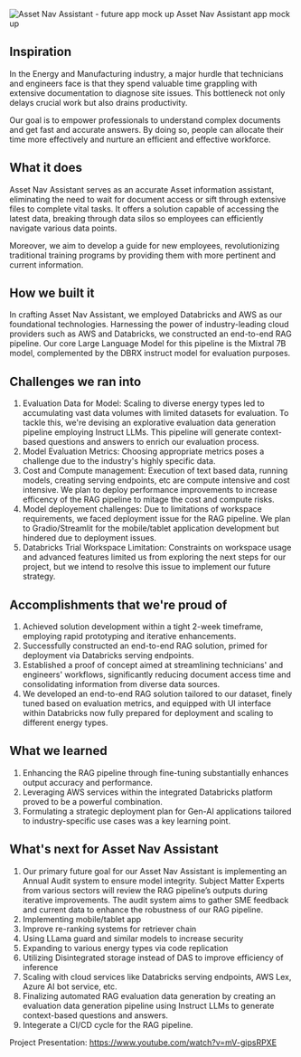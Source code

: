 ![Asset Nav Assistant - future app mock up](https://github.com/nagusubra/databricks_hackathon_2024/assets/52630559/de49baaa-b123-4172-91a3-160586141e70)
Asset Nav Assistant app mock up

## Inspiration

In the Energy and Manufacturing industry, a major hurdle that technicians and engineers face is that they spend valuable time grappling with extensive documentation to diagnose site issues. This bottleneck not only delays crucial work but also drains productivity. 

Our goal is to empower professionals to understand complex documents and get fast and accurate answers. By doing so, people can allocate their time more effectively and nurture an efficient and effective workforce.


## What it does

Asset Nav Assistant serves as an accurate Asset information assistant, eliminating the need to wait for document access or sift through extensive files to complete vital tasks. It offers a solution capable of accessing the latest data, breaking through data silos so employees can efficiently navigate various data points.

Moreover, we aim to develop a guide for new employees, revolutionizing traditional training programs by providing them with more pertinent and current information.


## How we built it

In crafting Asset Nav Assistant, we employed Databricks and AWS as our foundational technologies. Harnessing the power of industry-leading cloud providers such as AWS and Databricks, we constructed an end-to-end RAG pipeline. Our core Large Language Model for this pipeline is the Mixtral 7B model, complemented by the DBRX instruct model for evaluation purposes.


## Challenges we ran into

1. Evaluation Data for Model: Scaling to diverse energy types led to accumulating vast data volumes with limited datasets for evaluation. To tackle this, we're devising an explorative evaluation data generation pipeline employing Instruct LLMs. This pipeline will generate context-based questions and answers to enrich our evaluation process.
2. Model Evaluation Metrics: Choosing appropriate metrics poses a challenge due to the industry's highly specific data.
3. Cost and Compute management: Execution of text based data, running models, creating serving endpoints, etc are compute intensive and cost intensive. We plan to deploy performance improvements to increase efficency of the RAG pipeline to mitage the cost and compute risks.
4. Model deployement challenges: Due to limitations of workspace requirements, we faced deployment issue for the RAG pipeline. We plan to Gradio/Streamlit for the mobile/tablet application development but hindered due to deployment issues.
5. Databricks Trial Workspace Limitation: Constraints on workspace usage and advanced features limited us from exploring the next steps for our project, but we intend to resolve this issue to implement our future strategy.


## Accomplishments that we're proud of

1. Achieved solution development within a tight 2-week timeframe, employing rapid prototyping and iterative enhancements.
2. Successfully constructed an end-to-end RAG solution, primed for deployment via Databricks serving endpoints.
3. Established a proof of concept aimed at streamlining technicians' and engineers' workflows, significantly reducing document access time and consolidating information from diverse data sources.
4. We developed an end-to-end RAG solution tailored to our dataset, finely tuned based on evaluation metrics, and equipped with UI interface within Databricks now fully prepared for deployment and scaling to different energy types.


## What we learned

1. Enhancing the RAG pipeline through fine-tuning substantially enhances output accuracy and performance.
2. Leveraging AWS services within the integrated Databricks platform proved to be a powerful combination.
3. Formulating a strategic deployment plan for Gen-AI applications tailored to industry-specific use cases was a key learning point.



## What's next for Asset Nav Assistant

1. Our primary future goal for our Asset Nav Assistant is implementing an Annual Audit system to ensure model integrity. Subject Matter Experts from various sectors will review the RAG pipeline’s outputs during iterative improvements. The audit system aims to gather SME feedback and current data to enhance the robustness of our RAG pipeline.
2. Implementing mobile/tablet app
3. Improve re-ranking systems for retriever chain
4. Using LLama guard and similar models to increase security
5. Expanding to various energy types via code replication
6. Utilizing Disintegrated storage instead of DAS to improve efficiency of inference
7. Scaling with cloud services like Databricks serving endpoints, AWS Lex, Azure AI bot service, etc.
8. Finalizing automated RAG evaluation data generation by creating an evaluation data generation pipeline using Instruct LLMs to generate context-based questions and answers.
9. Integerate a CI/CD cycle for the RAG pipeline.


Project Presentation: https://www.youtube.com/watch?v=mV-gipsRPXE
